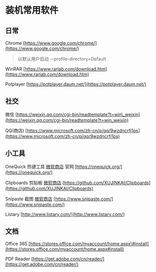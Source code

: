 # 装机常用软件

## 日常

Chrome [https://www.google.com/chrome/](https://www.google.com/chrome/)

> 以默认用户启动 --profile-directory=Default

WinRAR [https://www.rarlab.com/download.htm](https://www.rarlab.com/download.htm)

Potplayer [https://potplayer.daum.net/](https://potplayer.daum.net/)

## 社交

微信 [https://weixin.qq.com/cgi-bin/readtemplate?t=win\_weixin](https://weixin.qq.com/cgi-bin/readtemplate?t=win_weixin)

QQ\(商店\) [https://www.microsoft.com/zh-cn/p/qq/9wzdncrfj1ps](https://www.microsoft.com/zh-cn/p/qq/9wzdncrfj1ps)

## 小工具

OneQuick 热键工具 [微软商店](https://www.microsoft.com/store/apps/9pfn5k6qxt46) 官网 [https://onequick.org/](https://onequick.org/)

Clipboards 剪贴板 [微软商店](https://www.microsoft.com/store/apps/9ND6WDNB4FW7) [https://github.com/XUJINKAI/Clipboards](https://github.com/XUJINKAI/Clipboards)

Snipaste 截图 [微软商店](https://www.microsoft.com/store/apps/9p1wxpkb68kx) [https://www.snipaste.com/](https://www.snipaste.com/)

Listary [http://www.listary.com/](http://www.listary.com/)

## 文档

Office 365 [https://stores.office.com/myaccount/home.aspx\#install](https://stores.office.com/myaccount/home.aspx#install)

PDF Reader [https://get.adobe.com/cn/reader/](https://get.adobe.com/cn/reader/)

